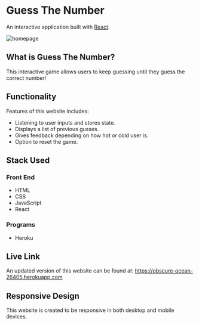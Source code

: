 <h1>Guess The Number</h1>

<p>An interactive application built with <a href="https://react.js.org">React</a>.

![homepage](https://i.imgur.com/4cMp93x.png)

<h2>What is Guess The Number?</h2>
<p>This interactive game allows users to keep guessing until they guess the correct number!</p>

<h2>Functionality</h2>
<p>Features of this website includes:</p>
<ul>
	<li>Listening to user inputs and stores state.</li>
	<li>Displays a list of previous gusses.</li>
	<li>Gives feedback depending on how hot or cold user is.</li>
	<li>Option to reset the game.</li>
</ul>

<h2>Stack Used</h2>
<h3>Front End</h3>
<ul>
	<li>HTML</li>
	<li>CSS</li>
	<li>JavaScript</li>
	<li>React</li>
</ul>

<h3>Programs</h3>
<ul>
	<li>Heroku</li>
</ul>

<h2>Live Link</h2>
<p>An updated version of this website can be found at: <a href="https://obscure-ocean-26405.herokuapp.com/">https://obscure-ocean-26405.herokuapp.com</a></p>

<h2>Responsive Design</h2>
<p>This website is created to be responsive in both desktop and mobile devices.</p>
